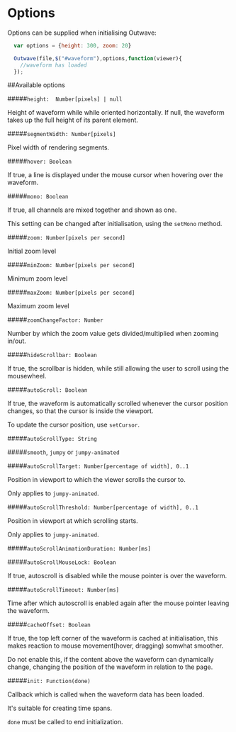 Options
=======

Options can be supplied when initialising Outwave:

```JavaScript
  var options = {height: 300, zoom: 20}

  Outwave(file,$("#waveform"),options,function(viewer){
    //waveform has loaded
  });
```

##Available options

#####`height:  Number[pixels] | null`

Height of waveform while while oriented horizontally. If null, the waveform takes up the full height of its parent element.

#####`segmentWidth: Number[pixels]`

Pixel width of rendering segments.

#####`hover: Boolean`

If true, a line is displayed under the mouse cursor when hovering over the waveform.

#####`mono: Boolean`

If true, all channels are mixed together and shown as one.

This setting can be changed after initialisation, using the `setMono` method.

#####`zoom: Number[pixels per second]`

Initial zoom level

#####`minZoom: Number[pixels per second]`

Minimum zoom level

#####`maxZoom: Number[pixels per second]`

Maximum zoom level

#####`zoomChangeFactor: Number`

Number by which the zoom value gets divided/multiplied when zooming in/out.

#####`hideScrollbar: Boolean`

If true, the scrollbar is hidden, while still allowing the user to scroll using the mousewheel.

#####`autoScroll: Boolean`

If true, the waveform is automatically scrolled whenever the cursor position changes, so that the cursor is inside the viewport.

To update the cursor position, use `setCursor`.

#####`autoScrollType: String`

#####`smooth`, `jumpy` or `jumpy-animated`

#####`autoScrollTarget: Number[percentage of width], 0..1`

Position in viewport to which the viewer scrolls the cursor to.

Only applies to `jumpy-animated`.

#####`autoScrollThreshold: Number[percentage of width], 0..1`

Position in viewport at which scrolling starts.

Only applies to `jumpy-animated`.

#####`autoScrollAnimationDuration: Number[ms]`

#####`autoScrollMouseLock: Boolean`

If true, autoscroll is disabled while the mouse pointer is over the waveform.

#####`autoScrollTimeout: Number[ms]`

Time after which autoscroll is enabled again after the mouse pointer leaving the waveform.

#####`cacheOffset: Boolean`

If true, the top left corner of the waveform is cached at initialisation, this makes reaction to mouse movement(hover, dragging) somwhat smoother.

Do not enable this, if the content above the waveform can dynamically change, changing the position of the waveform in relation to the page.

#####`init: Function(done)`

Callback which is called when the waveform data has been loaded.

It's suitable for creating time spans.

`done` must be called to end initialization.
